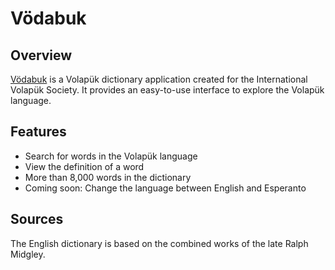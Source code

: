 # Vödabuk

## Overview

[Vödabuk](https://vodabuk.com) is a Volapük dictionary application created for the International Volapük Society. It provides an easy-to-use interface to explore the Volapük language.

## Features

- Search for words in the Volapük language
- View the definition of a word
- More than 8,000 words in the dictionary
- Coming soon: Change the language between English and Esperanto

## Sources

The English dictionary is based on the combined works of the late Ralph Midgley.
